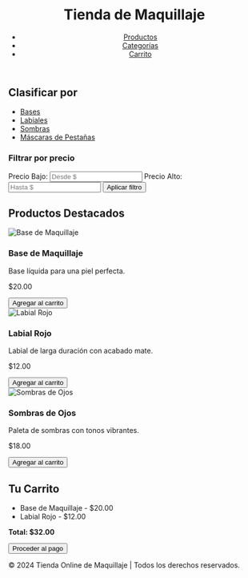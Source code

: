 <!DOCTYPE html>
<html lang="es">
<head>
    <meta charset="UTF-8">
    <meta name="viewport" content="width=device-width, initial-scale=1.0">
    <link rel="stylesheet" href="estilos.css"> <!-- Vinculamos el archivo CSS -->
</head>
<body>
    <header>
        <div class="logo.png">
            <h1>Tienda de Maquillaje</h1>
        </div>
        <nav>
            <ul>
                <li><a href="#productos">Productos</a></li>
                <li><a href="#categorias">Categorías</a></li>
                <li><a href="#carrito">Carrito</a></li>
            </ul>
        </nav>
    </header>
    <aside id="categorias">
        <h2>Clasificar por</h2>
        <ul>
            <li><a href="#">Bases</a></li>
            <li><a href="#">Labiales</a></li>
            <li><a href="#">Sombras</a></li>
            <li><a href="#">Máscaras de Pestañas</a></li>
        </ul>
        <h3>Filtrar por precio</h3>
        <form action="#" method="get">
            <label for="precio-bajo">Precio Bajo:</label>
            <input type="number" id="precio-bajo" name="precio-bajo" placeholder="Desde $">
            <label for="precio-alto">Precio Alto:</label>
            <input type="number" id="precio-alto" name="precio-alto" placeholder="Hasta $">
            <button type="submit">Aplicar filtro</button>
        </form>
    </aside>
    <section id="productos">
        <h2>Productos Destacados</h2>
        <div class="producto">
            <img src="base_maquillaje.jpg" alt="Base de Maquillaje">
            <h3>Base de Maquillaje</h3>
            <p>Base líquida para una piel perfecta.</p>
            <p class="precio">$20.00</p>
            <button>Agregar al carrito</button>
        </div>
        <div class="producto">
            <img src="labial.jpg" alt="Labial Rojo">
            <h3>Labial Rojo</h3>
            <p>Labial de larga duración con acabado mate.</p>
            <p class="precio">$12.00</p>
            <button>Agregar al carrito</button>
        </div>
        <div class="producto">
            <img src="sombras_ojos.jpg" alt="Sombras de Ojos">
            <h3>Sombras de Ojos</h3>
            <p>Paleta de sombras con tonos vibrantes.</p>
            <p class="precio">$18.00</p>
            <button>Agregar al carrito</button>
        </div>
    </section>
    <section id="carrito" class="carrito">
        <h2>Tu Carrito</h2>
        <ul>
            <li>Base de Maquillaje - $20.00</li>
            <li>Labial Rojo - $12.00</li>
        </ul>
        <p><strong>Total: $32.00</strong></p>
        <button>Proceder al pago</button>
    </section>
    <footer>
        <p>&copy; 2024 Tienda Online de Maquillaje | Todos los derechos reservados.</p>
    </footer>
    <script src="scripts.js"></script> <!-- Puedes agregar tu archivo JavaScript si lo necesitas -->
</body>
</html>
